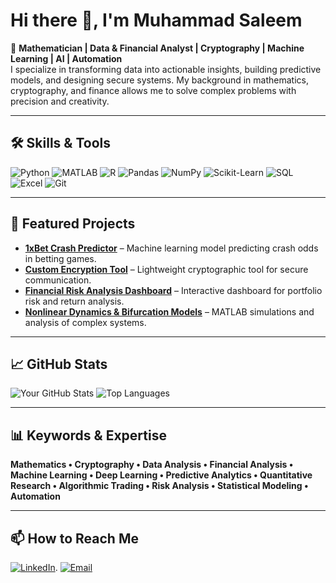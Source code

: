 # Hi there 👋, I'm Muhammad Saleem

🚀 **Mathematician | Data & Financial Analyst | Cryptography | Machine Learning | AI | Automation**  
I specialize in transforming data into actionable insights, building predictive models, and designing secure systems. My background in mathematics, cryptography, and finance allows me to solve complex problems with precision and creativity.

---

## 🛠️ Skills & Tools
![Python](https://img.shields.io/badge/Python-3776AB?style=flat&logo=python&logoColor=white)
![MATLAB](https://img.shields.io/badge/MATLAB-orange?style=flat)
![R](https://img.shields.io/badge/R-276DC3?style=flat&logo=r&logoColor=white)
![Pandas](https://img.shields.io/badge/Pandas-150458?style=flat&logo=pandas&logoColor=white)
![NumPy](https://img.shields.io/badge/NumPy-013243?style=flat&logo=numpy&logoColor=white)
![Scikit-Learn](https://img.shields.io/badge/Scikit--Learn-F7931E?style=flat&logo=scikit-learn&logoColor=white)
![SQL](https://img.shields.io/badge/SQL-336791?style=flat&logo=postgresql&logoColor=white)
![Excel](https://img.shields.io/badge/Excel-217346?style=flat&logo=microsoft-excel&logoColor=white)
![Git](https://img.shields.io/badge/Git-F05032?style=flat&logo=git&logoColor=white)

---

## 📌 Featured Projects
- [**1xBet Crash Predictor**](https://github.com/user/project) – Machine learning model predicting crash odds in betting games.
- [**Custom Encryption Tool**](https://github.com/user/project) – Lightweight cryptographic tool for secure communication.
- [**Financial Risk Analysis Dashboard**](https://github.com/user/project) – Interactive dashboard for portfolio risk and return analysis.
- [**Nonlinear Dynamics & Bifurcation Models**](https://github.com/user/project) – MATLAB simulations and analysis of complex systems.

---

## 📈 GitHub Stats
![Your GitHub Stats](https://github-readme-stats.vercel.app/api?username=YOURUSERNAME&show_icons=true&theme=tokyonight)
![Top Languages](https://github-readme-stats.vercel.app/api/top-langs/?username=YOURUSERNAME&layout=compact&theme=tokyonight)

---

## 📊 Keywords & Expertise
**Mathematics • Cryptography • Data Analysis • Financial Analysis • Machine Learning • Deep Learning • Predictive Analytics • Quantitative Research • Algorithmic Trading • Risk Analysis • Statistical Modeling • Automation**

---

## 📫 How to Reach Me
[![LinkedIn](https://img.shields.io/badge/LinkedIn-blue?style=flat&logo=linkedin)](https://www.linkedin.com/in/muhammad-saleem-98a267194/).
[![Email](https://img.shields.io/badge/Email-D14836?style=flat&logo=gmail&logoColor=white)](mailto:muhammadsaleem02072002@gmail.com)
